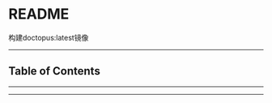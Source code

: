 # README

构建doctopus:latest镜像

---

## Table of Contents

<!-- vim-markdown-toc GFM -->

<!-- vim-markdown-toc -->

---

---

